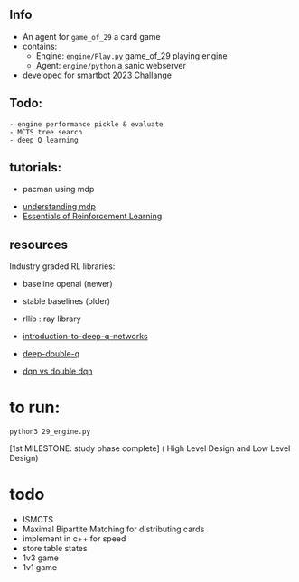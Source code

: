 ## Info
- An agent for `game_of_29` a card game
- contains: 
    * Engine: `engine/Play.py` game_of_29 playing engine
    * Agent: `engine/python` a sanic webserver
- developed for [smartbot 2023 Challange](https://github.com/Bhoos/smartbots-2023-starter-code)

## Todo:
    - engine performance pickle & evaluate
    - MCTS tree search
    - deep Q learning

## tutorials:
* pacman using mdp
- [understanding mdp](https://rojagtap.medium.com/understanding-the-markov-decision-process-mdp-8f838510f150)
- [Essentials of Reinforcement Learning](https://towardsdatascience.com/reinforcement-learning-101-e24b50e1d292)

## resources
Industry graded RL libraries:

- baseline openai (newer)
- stable baselines (older)


- rllib : ray library
- [introduction-to-deep-q-networks](https://medium.com/@jonathan_hui/rl-introduction-to-deep-q-network-dqn-35c25b72f42e)
- [deep-double-q](https://medium.com/@jonathan_hui/rl-deep-double-q-learning-ddqn-905dd8325412)
- [dqn vs double dqn](https://medium.com/@jonathan_hui/rl-dqn-vs-double-dqn-vs-dueling-dqn-4fb201e7a460)


# to run:
`python3 29_engine.py`


[1st MILESTONE: study phase complete]
( High Level Design and Low Level Design)

# todo
- ISMCTS
- Maximal Bipartite Matching for distributing cards
- implement in c++ for speed
- store table states
- 1v3 game
- 1v1 game